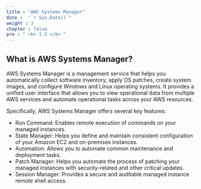 ```yaml
---
title : "AWS Systems Manager"
date :  "`r Sys.Date()`" 
weight : 3 
chapter : false
pre : " <b> 1.3 </b> "
---
```


## What is AWS Systems Manager?

AWS Systems Manager is a management service that helps you automatically collect software inventory, apply OS patches, create system images, and configure Windows and Linux operating systems. It provides a unified user interface that allows you to view operational data from multiple AWS services and automate operational tasks across your AWS resources.

Specifically, AWS Systems Manager offers several key features:
- Run Command: Enables remote execution of commands on your managed instances.
- State Manager: Helps you define and maintain consistent configuration of your Amazon EC2 and on-premises instances.
- Automation: Allows you to automate common maintenance and deployment tasks.
- Patch Manager: Helps you automate the process of patching your managed instances with security-related and other critical updates.
- Session Manager: Provides a secure and auditable managed instance remote shell access.

